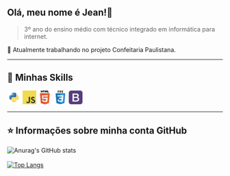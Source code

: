 ## Olá, meu nome é <strong>Jean!</strong>👋

> 3º ano do ensino médio com técnico integrado em informática para internet.

🔭 Atualmente trabalhando no projeto Confeitaria Paulistana.

----

## 🚀 Minhas Skills

<code><img height="32" src="https://raw.githubusercontent.com/github/explore/80688e429a7d4ef2fca1e82350fe8e3517d3494d/topics/python/python.png" alt="Python"/></code>
<code><img height="32" src="https://raw.githubusercontent.com/github/explore/80688e429a7d4ef2fca1e82350fe8e3517d3494d/topics/javascript/javascript.png" alt="Javascript"/></code>
<code><img height="32" src="https://raw.githubusercontent.com/github/explore/80688e429a7d4ef2fca1e82350fe8e3517d3494d/topics/html/html.png" alt="HTML5"/></code>
<code><img height="32" src="https://raw.githubusercontent.com/github/explore/80688e429a7d4ef2fca1e82350fe8e3517d3494d/topics/css/css.png" alt="CSS"/></code>
<code><img height="32" src="https://raw.githubusercontent.com/github/explore/80688e429a7d4ef2fca1e82350fe8e3517d3494d/topics/bootstrap/bootstrap.png" alt="Bootstrap"/></code>



---

## ⭐ Informações sobre minha conta GitHub
![Anurag's GitHub stats](https://github-readme-stats.vercel.app/api?username=jeancarlos899&show_icons=true&theme=dracula)
<br><br>
[![Top Langs](https://github-readme-stats.vercel.app/api/top-langs/?username=jeancarlos899&layout=compact&theme=dracula)](https://github.com/anuraghazra/github-readme-stats)
